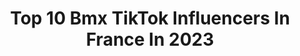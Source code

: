 ---
title: Top 10 Bmx TikTok Influencers In France In 2023
description: >-
  Find top bmx TikTok influencers in France in 2023. Most popular hashtags: #bmx #pourtoi #foryou #fyp.
platform: TikTok
hits: 11
text_top: Analyze the top-rated TikTok profiles on inBeat.
text_bottom: Our platform aggregates 11 TikTok influencers like this in France for you to work with.
profiles:
  - username: "matthiasdandois"
    fullname: >-
      Matthias
    bio: >-
      8 times BMX FLATLAND World Champion Instagram: @matthiasdandois
    location: "France"
    followers: 495900
    engagement: 1418
    commentsToLikes: 0.010689
    id: ck9fcsg5xlb9n0j78petwgqc4
    verified: true
    hashtags: "#foryou, #uganda, #bmx, #lookatme"
  - username: "kikaybmx"
    fullname: >-
      KikayBmx 
    bio: >-
      BMX RIDER ❌ 27 YO ❌ FRANCE
    location: "France"
    followers: 3224
    engagement: 1501
    commentsToLikes: 0.017354
    id: ckbez3drak1540j23dz72zyw2
    verified: false
    hashtags: "#perigueux, #bike, #fun, #sport"
  - username: "rwillyofficial_"
    fullname: >-
      Ryan Williams 
    bio: >-
      👊
    location: "France"
    followers: 14900
    engagement: 1833
    commentsToLikes: 0.032475
    id: ckavjfgjds1sy0j236pxvl96d
    verified: false
    hashtags: "#stunt, #foryoupage, #bmx, #fyp"
  - username: "ascendantmedia"
    fullname: >-
      A S C E N D A N T
    bio: >-
      Rise in Power, be Ascendant.
    location: "France"
    followers: 8300
    engagement: 1882
    commentsToLikes: 0.009565
    id: ck9v90ezabx4e0j78f819lmis
    verified: false
    hashtags: "#fyp, #freestyleski, #bmx, #extremesports"
  - username: "rudymeyergopro"
    fullname: >-
      Rudy Meyer
    bio: >-
      You won’t see me dance 😂 It’s better this way...✌🏼
    location: "France"
    followers: 8408
    engagement: 1314
    commentsToLikes: 0.046569
    id: ck9v90ohobz8m0j78p7e2e3ls
    verified: false
    hashtags: "#crash, #pourtoi, #tiktoktravel, #lol"
  - username: "nilsclazone"
    fullname: >-
      Nils_clazone
    bio: >-
      #clazone
    location: "France"
    followers: 9563
    engagement: 1190
    commentsToLikes: 0.019574
    id: ckb92jiugiovn0j23vj07nchf
    verified: false
    hashtags: "#pourtoi, #motocross, #kx, #bmx"
  - username: "romaric.mtb"
    fullname: >-
      Romaric MoutainBike.
    bio: >-
      MTB rider🔥 2x Top 10🇫🇷4x Top 10🇨🇭 1x Top 10 Europe Insta: Romaric.trashbass
    location: "France"
    followers: 5523
    engagement: 1675
    commentsToLikes: 0.026654
    id: ckbl2m9ihzqao0j23uv152u5u
    verified: false
    hashtags: "#vttenduro, #moutainbike, #bikepark, #vtt"
  - username: "goge.bikz"
    fullname: >-
      goge.bikz
    bio: >-
      Insta:GOGE.BIKZ
    location: "France"
    followers: 11200
    engagement: 1166
    commentsToLikes: 0.007399
    id: cka0qsrhhe0ln0i78hnaah07f
    verified: false
    hashtags: "#pourtoii, #foryou, #bikelife, #weeling"
  - username: "bct6969"
    fullname: >-
      bct-69
    bio: >-
      Go 10K 🔥🔥 Snap: leo-bct Insta : leobrachet ✅🔥☄️💥 YouTube BCTL bike
    location: "France"
    followers: 8477
    engagement: 727
    commentsToLikes: 0.006120
    id: ckbwd6ows146d0j23hfhxpc9p
    verified: false
    hashtags: "#fail, #video, #foryoupage, #jump"
  - username: "rifox.vilar"
    fullname: >-
      Rifox.rodrigue
    bio: >-
      Merci pour les 10000 abonné Snap 👉rodrigue2700
    location: "France"
    followers: 10200
    engagement: 1181
    commentsToLikes: 0.054170
    id: ck9fjbbu6eyu30j78nknuwra0
    verified: false
    hashtags: "#lebrowniemouv, #humour, #like, #velo"
---